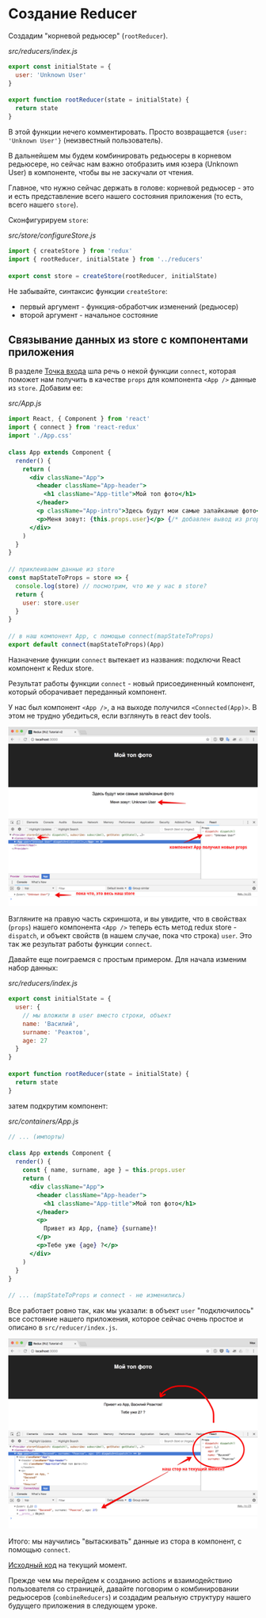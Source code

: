 # Создание Reducer

Создадим "корневой редьюсер" (`rootReducer`).

_src/reducers/index.js_

```js
export const initialState = {
  user: 'Unknown User'
}

export function rootReducer(state = initialState) {
  return state
}
```

В этой функции нечего комментировать. Просто возвращается `{user: 'Unknown User'}` (неизвестный пользователь).

В дальнейшем мы будем комбинировать редьюсеры в корневом редьюсере, но сейчас нам важно отобразить имя юзера (Unknown User) в компоненте, чтобы вы не заскучали от чтения.

Главное, что нужно сейчас держать в голове: корневой редьюсер - это и есть представление всего нашего состояния приложения (то есть, всего нашего `store`).

Сконфигурируем `store`:

_src/store/configureStore.js_

```js
import { createStore } from 'redux'
import { rootReducer, initialState } from '../reducers'

export const store = createStore(rootReducer, initialState)
```

Не забывайте, синтаксис функции `createStore`:

- первый аргумент - функция-обработчик изменений (редьюсер)
- второй аргумент - начальное состояние

## Связывание данных из store с компонентами приложения

В разделе [Точка входа](tochka-vhoda.md) шла речь о некой функции `connect`, которая поможет нам получить в качестве `props` для компонента `<App />` данные из `store`. Добавим ее:

_src/App.js_

```jsx
import React, { Component } from 'react'
import { connect } from 'react-redux'
import './App.css'

class App extends Component {
  render() {
    return (
      <div className="App">
        <header className="App-header">
          <h1 className="App-title">Мой топ фото</h1>
        </header>
        <p className="App-intro">Здесь будут мои самые залайканые фото</p>
        <p>Меня зовут: {this.props.user}</p> {/* добавлен вывод из props */}
      </div>
    )
  }
}

// приклеиваем данные из store
const mapStateToProps = store => {
  console.log(store) // посмотрим, что же у нас в store?
  return {
    user: store.user
  }
}

// в наш компонент App, с помощью connect(mapStateToProps)
export default connect(mapStateToProps)(App)
```

Назначение функции `connect` вытекает из названия: подключи React компонент к Redux store.

Результат работы функции `connect` - новый присоединенный компонент, который оборачивает переданный компонент.

У нас был компонент `<App />`, а на выходе получился `<Connected(App)>`. В этом не трудно убедиться, если взглянуть в react dev tools.

![Приложение с неизвестным пользователем](app-with-unknown-user.jpg)

Взгляните на правую часть скриншота, и вы увидите, что в свойствах (`props`) нашего компонента `<App />` теперь есть метод redux store - `dispatch`, и объект свойств (в нашем случае, пока что строка) `user`. Это так же результат работы функции `connect`.

Давайте еще поиграемся с простым примером. Для начала изменим набор данных:

_src/reducers/index.js_

```js
export const initialState = {
  user: {
    // мы вложили в user вместо строки, объект
    name: 'Василий',
    surname: 'Реактов',
    age: 27
  }
}

export function rootReducer(state = initialState) {
  return state
}
```

затем подкрутим компонент:

_src/containers/App.js_

```jsx
// ... (импорты)

class App extends Component {
  render() {
    const { name, surname, age } = this.props.user
    return (
      <div className="App">
        <header className="App-header">
          <h1 className="App-title">Мой топ фото</h1>
        </header>
        <p>
          Привет из App, {name} {surname}!
        </p>
        <p>Тебе уже {age} ?</p>
      </div>
    )
  }
}

// ... (mapStateToProps и connect - не изменились)
```

Все работает ровно так, как мы указали: в объект `user` "подключилось" все состояние нашего приложения, которое сейчас очень простое и описано в `src/reducer/index.js`.

![Приложение с пользователем](hello-vasily-reactov.jpg)

Итого: мы научились "вытаскивать" данные из стора в компонент, с помощью `connect`.

[Исходный код](https://github.com/maxfarseer/redux-course-ru-v2/tree/chp4-reducers-and-connect) на текущий момент.

Прежде чем мы перейдем к созданию actions и взаимодействию пользователя со страницей, давайте поговорим о комбинировании редьюсеров (`combineReducers`) и создадим реальную структуру нашего будущего приложения в следующем уроке.
